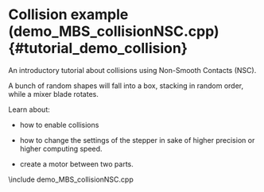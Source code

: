 Collision example (demo_MBS_collisionNSC.cpp)  {#tutorial_demo_collision}
==========================

An introductory tutorial about collisions using Non-Smooth Contacts (NSC).

A bunch of random shapes will fall into a box, 
stacking in random order, while a mixer blade rotates.

Learn about:

- how to enable collisions

- how to change the settings of the stepper in 
  sake of higher precision or higher computing speed.
  
- create a motor between two parts.


\include demo_MBS_collisionNSC.cpp

